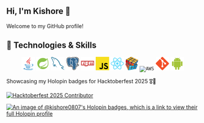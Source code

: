 ## Hi, I'm Kishore 👋

Welcome to my GitHub profile!

## 🚀 Technologies & Skills
<p align="center">
  <code><img title="Java" height="35" src="images/java-original.svg"></code>
  <code><img title="Spring Boot" height="35" src="images/Springboot.svg"></code>
  <code><img title="MySQL" height="35" src="images/mysql.svg"></code>
  <code><img title="PostgreSQL" height="35" src="images/postgresql.svg"></code>
  <code><img title="npm" height="35" src="images/npm.svg"></code>
  <code><img title="Javascript" height="35" src="images/javascript.svg"></code>
  <code><img title="React" height="35" src="images/react-original.svg"></code>
  <code><img title="Problem Solving" height="35" src="images/problemSolving.png"></code>
  <code><img title="AWS" height="32" src="images/aws1.svg"></code>
  <code><img title="Git" height="35" src="images/git-original.svg"></code>
  <code><img title="Android" height="35" src="images/android.svg"></code>
</p>



Showcasing my Holopin badges for Hacktoberfest 2025 🎖️🚀  

[![Hacktoberfest 2025 Contributor](https://badges.layer5.io/assets/badges/hacktoberfest-contributor-2025/hacktoberfest2025-badge.png)](https://cloud.layer5.io/user/dfe979f6-6afb-4c6e-aa4a-bff78249c988?tab=badges&badge=hacktoberfest25)

[![An image of @kishore0807's Holopin badges, which is a link to view their full Holopin profile](https://holopin.me/kishore0807)](https://holopin.io/@kishore0807)


<!--
**kishore08-07/kishore08-07** is a ✨ _special_ ✨ repository because its `README.md` (this file) appears on your GitHub profile.

Here are some ideas to get you started:

- 🔭 I’m currently working on ...
- 🌱 I’m currently learning ...
- 👯 I’m looking to collaborate on ...
- 🤔 I’m looking for help with ...
- 💬 Ask me about ...
- 📫 How to reach me: ...
- 😄 Pronouns: ...
- ⚡ Fun fact: ...
-->
